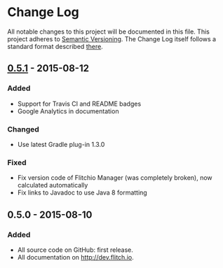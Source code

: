 # Change Log
All notable changes to this project will be documented in this file.
This project adheres to [Semantic Versioning](http://semver.org/).
The Change Log itself follows a standard format described [there](http://keepachangelog.com/).

<!--
## [Unreleased][unreleased]
### Added
### Changed
### Deprecated
### Removed
### Fixed
### Security
### Deprecated
-->

<!--
## [0.7.0] - 2015-??-??
### Added
### Changed
### Deprecated
### Removed
### Fixed
### Security
### Deprecated
-->

## [0.5.1] - 2015-08-12
### Added
- Support for Travis CI and README badges
- Google Analytics in documentation
### Changed
- Use latest Gradle plug-in 1.3.0
### Fixed
- Fix version code of Flitchio Manager (was completely broken), now calculated automatically
- Fix links to Javadoc to use Java 8 formatting

## 0.5.0 - 2015-08-10
### Added
- All source code on GitHub: first release.
- All documentation on http://dev.flitch.io.

[unreleased]: https://github.com/SUPENTA/flitchio-sdk/compare/v0.5.0...HEAD
[0.5.1]: https://github.com/SUPENTA/flitchio-sdk/compare/v0.5.0...0.5.1
<!-- [0.6.0]: https://github.com/SUPENTA/flitchio-sdk/compare/v0.5.0...0.6.0 -->
